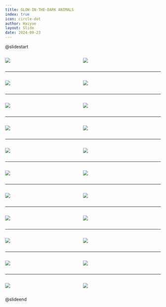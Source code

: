```yaml
---
title: GLOW-IN-THE-DARK ANIMALS
index: true
icon: circle-dot
author: Haiyue
layout: Slide
date: 2024-09-23
---
```

 
@slidestart

<div style="display:flex">
<div style="flex:1">

![](https://raw.githubusercontent.com/yclord/reading/refs/heads/master/english/Level-R/GLOW-IN-THE-DARK%20ANIMALS/001.webp)
</div>
<div style="flex:1">

![](https://raw.githubusercontent.com/yclord/reading/refs/heads/master/english/Level-R/GLOW-IN-THE-DARK%20ANIMALS/002.webp)
</div>
</div>

---

<div style="display:flex">
<div style="flex:1">

![](https://raw.githubusercontent.com/yclord/reading/refs/heads/master/english/Level-R/GLOW-IN-THE-DARK%20ANIMALS/003.webp)
</div>
<div style="flex:1">

![](https://raw.githubusercontent.com/yclord/reading/refs/heads/master/english/Level-R/GLOW-IN-THE-DARK%20ANIMALS/004.webp)
</div>
</div>

---

<div style="display:flex">
<div style="flex:1">

![](https://raw.githubusercontent.com/yclord/reading/refs/heads/master/english/Level-R/GLOW-IN-THE-DARK%20ANIMALS/005.webp)
</div>
<div style="flex:1">

![](https://raw.githubusercontent.com/yclord/reading/refs/heads/master/english/Level-R/GLOW-IN-THE-DARK%20ANIMALS/006.webp)
</div>
</div>

---

<div style="display:flex">
<div style="flex:1">

![](https://raw.githubusercontent.com/yclord/reading/refs/heads/master/english/Level-R/GLOW-IN-THE-DARK%20ANIMALS/007.webp)
</div>
<div style="flex:1">

![](https://raw.githubusercontent.com/yclord/reading/refs/heads/master/english/Level-R/GLOW-IN-THE-DARK%20ANIMALS/008.webp)
</div>
</div>

---

<div style="display:flex">
<div style="flex:1">

![](https://raw.githubusercontent.com/yclord/reading/refs/heads/master/english/Level-R/GLOW-IN-THE-DARK%20ANIMALS/009.webp)
</div>
<div style="flex:1">

![](https://raw.githubusercontent.com/yclord/reading/refs/heads/master/english/Level-R/GLOW-IN-THE-DARK%20ANIMALS/010.webp)
</div>
</div>

---

<div style="display:flex">
<div style="flex:1">

![](https://raw.githubusercontent.com/yclord/reading/refs/heads/master/english/Level-R/GLOW-IN-THE-DARK%20ANIMALS/011.webp)
</div>
<div style="flex:1">

![](https://raw.githubusercontent.com/yclord/reading/refs/heads/master/english/Level-R/GLOW-IN-THE-DARK%20ANIMALS/012.webp)
</div>
</div>

---

<div style="display:flex">
<div style="flex:1">

![](https://raw.githubusercontent.com/yclord/reading/refs/heads/master/english/Level-R/GLOW-IN-THE-DARK%20ANIMALS/013.webp)
</div>
<div style="flex:1">

![](https://raw.githubusercontent.com/yclord/reading/refs/heads/master/english/Level-R/GLOW-IN-THE-DARK%20ANIMALS/014.webp)
</div>
</div>

---

<div style="display:flex">
<div style="flex:1">

![](https://raw.githubusercontent.com/yclord/reading/refs/heads/master/english/Level-R/GLOW-IN-THE-DARK%20ANIMALS/015.webp)
</div>
<div style="flex:1">

![](https://raw.githubusercontent.com/yclord/reading/refs/heads/master/english/Level-R/GLOW-IN-THE-DARK%20ANIMALS/016.webp)
</div>
</div>

---

<div style="display:flex">
<div style="flex:1">

![](https://raw.githubusercontent.com/yclord/reading/refs/heads/master/english/Level-R/GLOW-IN-THE-DARK%20ANIMALS/017.webp)
</div>
<div style="flex:1">

![](https://raw.githubusercontent.com/yclord/reading/refs/heads/master/english/Level-R/GLOW-IN-THE-DARK%20ANIMALS/018.webp)
</div>
</div>

---

<div style="display:flex">
<div style="flex:1">

![](https://raw.githubusercontent.com/yclord/reading/refs/heads/master/english/Level-R/GLOW-IN-THE-DARK%20ANIMALS/019.webp)
</div>
<div style="flex:1">

![](https://raw.githubusercontent.com/yclord/reading/refs/heads/master/english/Level-R/GLOW-IN-THE-DARK%20ANIMALS/020.webp)
</div>
</div>

---

<div style="display:flex">
<div style="flex:1">

![](https://raw.githubusercontent.com/yclord/reading/refs/heads/master/english/Level-R/GLOW-IN-THE-DARK%20ANIMALS/021.webp)
</div>
<div style="flex:1">

![](https://raw.githubusercontent.com/yclord/reading/refs/heads/master/english/Level-R/GLOW-IN-THE-DARK%20ANIMALS/022.webp)
</div>
</div>

@slideend